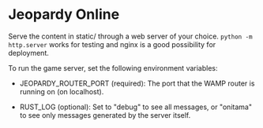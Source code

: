 # Jeopardy Online

Serve the content in static/ through a web server of your choice. `python -m http.server`
works for testing and nginx is a good possibility for deployment.

To run the game server, set the following environment variables:

 - JEOPARDY\_ROUTER\_PORT (required): The port that the WAMP router is running on (on localhost).

 - RUST\_LOG (optional): Set to "debug" to see all messages, or "onitama" to see only messages
   generated by the server itself.
